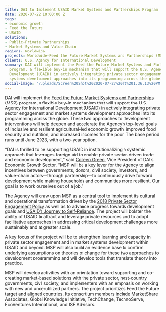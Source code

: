 ```yaml
---
title: DAI to Implement USAID Market Systems and Partnerships Program
date: 2020-07-22 10:00:00 Z
tags:
- economic growth
- Feed the Future
- USAID
solutions:
- Public-Private Partnerships
- Market Systems and Value Chain
regions: Worldwide
projects: Worldwide—Feed the Future Market Systems and Partnerships (MSP)
clients: U.S. Agency for International Development
summary: DAI will implement the Feed the Future Market Systems and Partnerships (MSP)
  program, a flexible buy-in mechanism that will support the U.S. Agency for International
  Development (USAID) in actively integrating private sector engagement and market
  systems development approaches into its programming across the globe.
social-image: "/uploads/Screen%20Shot%202020-07-27%20at%201.36.13%20PM.png"
---
```


DAI will implement the [Feed the Future Market Systems and Partnerships](https://www.dai.com/our-work/projects/worldwide-market-systems-and-partnerships-msp) (MSP) program, a flexible buy-in mechanism that will support the U.S. Agency for International Development (USAID) in actively integrating private sector engagement and market systems development approaches into its programming across the globe. These two approaches to development interventions will help deepen and accelerate the Agency’s top-level goals of inclusive and resilient agricultural-led economic growth, improved food security and nutrition, and increased incomes for the poor. The base period runs until June 2023, with a two-year option.
 
“DAI is thrilled to be supporting USAID in institutionalizing a systemic approach that leverages foreign aid to enable private sector-driven trade and economic development,” said [Colleen Green](https://www.dai.com/who-we-are/our-team/colleen-green), Vice President of DAI’s Economic Growth Sector. “MSP will be a key lever for the Agency to align incentives between governments, donors, civil society, investors, and value-chain actors—through partnership—to continuously drive forward development while making households and communities more resilient. Our goal is to work ourselves out of a job.”
 
The Agency will draw upon MSP as a central tool to implement its cultural and operational transformation driven by the [2018 Private Sector Engagement Policy](https://www.usaid.gov/work-usaid/private-sector-engagement/policy) as well as to advance progress towards development goals and [USAID’s Journey to Self-Reliance](https://www.usaid.gov/selfreliance). The project will bolster the ability of USAID to attract and leverage private resources and to adopt facilitative approaches in addressing critical development challenges more sustainably and at greater scale.
 
A key focus of the project will be to strengthen learning and capacity in private sector engagement and in market systems development within USAID and beyond. MSP will also build an evidence base to confirm underlying assumptions on theories of change for these two approaches to development programming and will develop tools that translate theory into practice.  
 
MSP will develop activities with an orientation toward supporting and co-creating market-based solutions with the private sector, host-country governments, civil society, and implementers with an emphasis on working with new and underutilized partners. The project prioritizes Feed the Future target and aligned countries. Its consortium members include MarketShare Associates, Global Knowledge Initiative, TechChange, TechnoServe, EcoVentures International, and ISF Advisors.